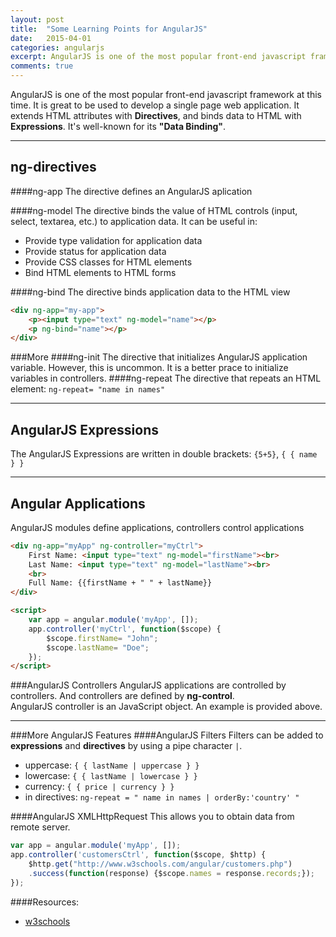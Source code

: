 ```yaml
---
layout: post
title:  "Some Learning Points for AngularJS"
date:   2015-04-01  
categories: angularjs
excerpt: AngularJS is one of the most popular front-end javascript framework at this time. It is great to be used to develop a single page web application.
comments: true
---
```


AngularJS is one of the most popular front-end javascript framework at this time. It is great to be used to develop a single page web application. It extends HTML attributes with **Directives**, and binds data to HTML with **Expressions**. It's well-known for its **"Data Binding"**.  

----

## ng-directives

####ng-app
The directive defines an AngularJS aplication

####ng-model
The directive binds the value of HTML controls (input, select, textarea, etc.) to application data. It can be useful in:  

* Provide type validation for application data
* Provide status for application data
* Provide CSS classes for HTML elements
* Bind HTML elements to HTML forms

####ng-bind
The directive binds application data to the HTML view

```html
<div ng-app="my-app">
	<p><input type="text" ng-model="name"></p>
	<p ng-bind="name"></p>
</div>
```

###More
####ng-init
The directive that initializes AngularJS application variable. However, this is uncommon. It is a better prace to initialize variables in controllers.
####ng-repeat
The directive that repeats an HTML element: `ng-repeat= "name in names"`

--------

## AngularJS Expressions

The AngularJS Expressions are written in double brackets: `{5+5}`, ` { { name } } `

----

## Angular Applications

AngularJS modules define applications, controllers control applications   

```html
<div ng-app="myApp" ng-controller="myCtrl">
	First Name: <input type="text" ng-model="firstName"><br>
	Last Name: <input type="text" ng-model="lastName"><br>
	<br>
	Full Name: {{firstName + " " + lastName}}
</div>

<script>
	var app = angular.module('myApp', []);
	app.controller('myCtrl', function($scope) {
	    $scope.firstName= "John";
	    $scope.lastName= "Doe";
	});
</script> 
```

###AngularJS Controllers
AngularJS applications are controlled by controllers. And controllers are defined by **ng-control**.  
AngularJS controller is an JavaScript object. An example is provided above.

----

###More AngularJS Features
####AngularJS Filters
Filters can be added to **expressions** and **directives** by using a pipe character `|`.  

* uppercase:  ` { { lastName | uppercase } } `
* lowercase:  ` { { lastName | lowercase } } `
* currency:  ` { { price | currency } } `
* in directives: `ng-repeat = " name in names | orderBy:'country' " `

####AngularJS XMLHttpRequest
This allows you to obtain data from remote server.

```javascript
var app = angular.module('myApp', []);
app.controller('customersCtrl', function($scope, $http) {
	$http.get("http://www.w3schools.com/angular/customers.php")
	.success(function(response) {$scope.names = response.records;});
});
```


####Resources:
* [w3schools](http://www.w3schools.com/angular/angular_directives.asp)